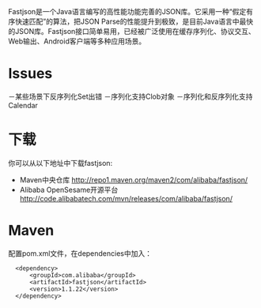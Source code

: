 Fastjson是一个Java语言编写的高性能功能完善的JSON库。它采用一种“假定有序快速匹配”的算法，把JSON Parse的性能提升到极致，是目前Java语言中最快的JSON库。Fastjson接口简单易用，已经被广泛使用在缓存序列化、协议交互、Web输出、Android客户端等多种应用场景。

# Issues
－某些场景下反序列化Set<String>出错
－序列化支持Clob对象
－序列化和反序列化支持Calendar

# 下载
你可以从以下地址中下载fastjson: 

* Maven中央仓库 http://repo1.maven.org/maven2/com/alibaba/fastjson/
* Alibaba OpenSesame开源平台 http://code.alibabatech.com/mvn/releases/com/alibaba/fastjson/

# Maven
配置pom.xml文件，在dependencies中加入：

      <dependency>
          <groupId>com.alibaba</groupId>
          <artifactId>fastjson</artifactId>
          <version>1.1.22</version>
      </dependency>